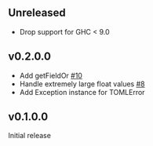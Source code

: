 ## Unreleased

* Drop support for GHC < 9.0

## v0.2.0.0

* Add getFieldOr [#10](https://github.com/brandonchinn178/toml-reader/issues/10)
* Handle extremely large float values [#8](https://github.com/brandonchinn178/toml-reader/issues/8)
* Add Exception instance for TOMLError

## v0.1.0.0

Initial release
